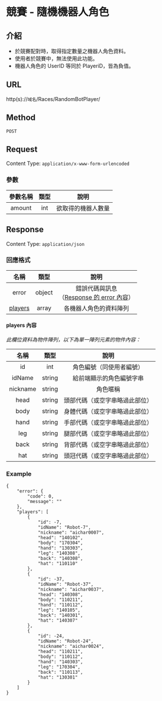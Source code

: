 # 競賽 - 隨機機器人角色

## 介紹

- 於競賽配對時，取得指定數量之機器人角色資料。
- 使用者於競賽中，無法使用此功能。
- 機器人角色的 UserID 等同於 PlayeriD，皆為負值。

## URL

http(s)://`域名`/Races/RandomBotPlayer/

## Method

`POST`

## Request

Content Type: `application/x-www-form-urlencoded`

### 參數

| 參數名稱 | 類型 | 說明 |
|:-:|:-:|:-:|
| amount | int | 欲取得的機器人數量 |

## Response

Content Type: `application/json`

### 回應格式

| 名稱 | 類型 | 說明 |
|:-:|:-:|:-:|
| error | object | 錯誤代碼與訊息<br>（[Response 的 error 內容](../response.md#error)） |
| [players](#players) | array | 各機器人角色的資料陣列 |

#### <span id="players"> players 內容</span>

_此欄位資料為物件陣列，以下為單一陣列元素的物件內容：_

| 名稱 | 類型 | 說明 |
|:-:|:-:|:-:|
| id | int | 角色編號（同使用者編號） |
| idName | string | 給前端顯示的角色編號字串 |
| nickname | string | 角色暱稱 |
| head | string | 頭部代碼（或空字串略過此部位） |
| body | string | 身體代碼（或空字串略過此部位） |
| hand | string | 手部代碼（或空字串略過此部位） |
| leg | string | 腿部代碼（或空字串略過此部位） |
| back | string | 背部代碼（或空字串略過此部位） |
| hat | string | 頭冠代碼（或空字串略過此部位） |

### Example

	{
	    "error": {
	        "code": 0,
	        "message": ""
	    },
	    "players": [
	        {
	            "id": -7,
	            "idName": "Robot-7",
	            "nickname": "aichar0007",
	            "head": "140102",
	            "body": "170304",
	            "hand": "130303",
	            "leg": "140308",
	            "back": "140308",
	            "hat": "110110"
	        },
	        {
	            "id": -37,
	            "idName": "Robot-37",
	            "nickname": "aichar0037",
	            "head": "140308",
	            "body": "110211",
	            "hand": "110112",
	            "leg": "140105",
	            "back": "140301",
	            "hat": "140307"
	        },
	        {
	            "id": -24,
	            "idName": "Robot-24",
	            "nickname": "aichar0024",
	            "head": "110211",
	            "body": "110112",
	            "hand": "140303",
	            "leg": "170304",
	            "back": "110113",
	            "hat": "130301"
	        }
	    ]
	}